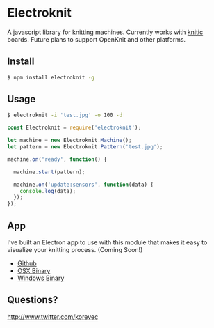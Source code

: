 # Electroknit

A javascript library for knitting machines. Currently works with [knitic](http://www.knitic.com) boards. Future plans to support OpenKnit and other platforms. 

## Install

````bash
$ npm install electroknit -g
````

## Usage

```bash
$ electroknit -i 'test.jpg' -o 100 -d 
````

```javascript 
const Electroknit = require('electroknit');

let machine = new Electroknit.Machine();
let pattern = new Electroknit.Pattern('test.jpg');

machine.on('ready', function() {

  machine.start(pattern);

  machine.on('update:sensors', function(data) {
    console.log(data);
  });
});

````

## App

I've built an Electron app to use with this module that makes it easy to visualize your knitting process. (Coming Soon!)
- [Github](#)
- [OSX Binary](#)
- [Windows Binary](#)

## Questions?

http://www.twitter.com/korevec